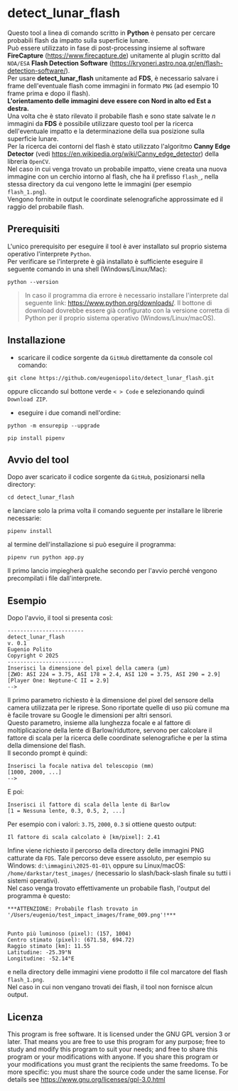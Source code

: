 # detect_lunar_flash

Questo tool a linea di comando scritto in <b>Python</b> è pensato per cercare probabili flash da impatto sulla superficie lunare. <br>
Può essere utilizzato in fase di post-processing insieme al software <b>FireCapture</b> (<link>https://www.firecapture.de</link>) unitamente al plugin scritto dal `NOA/ESA` <b>Flash Detection Software</b> (<link>https://kryoneri.astro.noa.gr/en/flash-detection-software/</link>). <br>
Per usare <b>detect_lunar_flash</b> unitamente ad <b>FDS</b>, è necessario salvare i frame dell'eventuale flash come immagini in formato `PNG` (ad esempio 10 frame prima e dopo il flash). <br>
<b>L'orientamento delle immagini deve essere con Nord in alto ed Est a destra.</b><br>
Una volta che è stato rilevato il probabile flash e sono state salvate le <em>n</em> immagini da <b>FDS</b> è possibile utilizzare questo tool per la ricerca dell'eventuale impatto e la determinazione della sua posizione sulla superficie lunare. <br> 
Per la ricerca dei contorni del flash è stato utilizzato l'algoritmo <b>Canny Edge Detector</b> (vedi <link>https://en.wikipedia.org/wiki/Canny_edge_detector</link>)
della libreria `OpenCV`.<br>
Nel caso in cui venga trovato un probabile impatto, viene creata una nuova immagine con un cerchio intorno al flash, che ha il prefisso `flash_`, nella stessa directory da cui vengono lette le immagini (per esempio `flash_1.png`).<br>
Vengono fornite in output le coordinate selenografiche approssimate ed il raggio del probabile flash.

## Prerequisiti

L'unico prerequisito per eseguire il tool è aver installato sul proprio sistema operativo l'interprete `Python`. <br>
Per verificare se l'interprete è già installato è sufficiente eseguire il seguente comando in una shell (Windows/Linux/Mac):
```
python --version
```
> In caso il programma dia errore è necessario installare l'interprete dal seguente link: <link>https://www.python.org/downloads/</link>.
Il bottone di download dovrebbe essere già configurato con la versione corretta di Python per il proprio sistema operativo (Windows/Linux/macOS).

## Installazione

- scaricare il codice sorgente da `GitHub` direttamente da console col comando: 
 ```
git clone https://github.com/eugeniopolito/detect_lunar_flash.git
```
oppure cliccando sul bottone verde `< > Code` e selezionando quindi `Download ZIP`.

- eseguire i due comandi nell'ordine:

```
python -m ensurepip --upgrade

pip install pipenv
```

## Avvio del tool
Dopo aver scaricato il codice sorgente da `GitHub`, posizionarsi nella directory:

```
cd detect_lunar_flash
```

e lanciare solo la prima volta il comando seguente per installare le librerie necessarie:

```
pipenv install
```

al termine dell'installazione si può eseguire il programma:

```
pipenv run python app.py
```

Il primo lancio impiegherà qualche secondo per l'avvio perché vengono precompilati i file dall'interprete.

## Esempio

Dopo l'avvio, il tool si presenta così:

```
------------------------
detect_lunar_flash
v. 0.1
Eugenio Polito
Copyright © 2025
------------------------
Inserisci la dimensione del pixel della camera (µm)
[ZWO: ASI 224 = 3.75, ASI 178 = 2.4, ASI 120 = 3.75, ASI 290 = 2.9]
[Player One: Neptune-C II = 2.9]
-->
```

Il primo parametro richiesto è la dimensione del pixel del sensore della camera utilizzata per le riprese. Sono riportate quelle di uso più comune ma è facile trovare su Google le dimensioni per altri sensori.<br>
Questo parametro, insieme alla lunghezza focale e al fattore di moltiplicazione della lente di Barlow/riduttore, servono per calcolare il fattore di scala per la ricerca delle coordinate selenografiche e per la stima della dimensione del flash. <br>
Il secondo prompt è quindi:
```
Inserisci la focale nativa del telescopio (mm)
[1000, 2000, ...]
-->
```

E poi:

```
Inserisci il fattore di scala della lente di Barlow
[1 = Nessuna lente, 0.3, 0.5, 2, ...]
```

Per esempio con i valori: `3.75`, `2000`, `0.3` si ottiene questo output:

```
Il fattore di scala calcolato è [km/pixel]: 2.41
```

Infine viene richiesto il percorso della directory delle immagini PNG catturate da `FDS`.
Tale percorso deve essere assoluto, per esempio su Windows: `d:\immagini\2025-01-01\` oppure su Linux/macOS: `/home/darkstar/test_images/` (necessario lo slash/back-slash finale su tutti i sistemi operativi).<br>
Nel caso venga trovato effettivamente un probabile flash, l'output del programma è questo:

```
***ATTENZIONE: Probabile flash trovato in '/Users/eugenio/test_impact_images/frame_009.png'!***


Punto più luminoso (pixel): (157, 1004)
Centro stimato (pixel): (671.58, 694.72)
Raggio stimato [km]: 11.55
Latitudine: -25.39°N
Longitudine: -52.14°E
```

e nella directory delle immagini viene prodotto il file col marcatore del flash `flash_1.png`.<br>
Nel caso in cui non vengano trovati dei flash, il tool non fornisce alcun output.

## Licenza

This program is free software.
It is licensed under the GNU GPL version 3 or later.
That means you are free to use this program for any purpose;
free to study and modify this program to suit your needs;
and free to share this program or your modifications with anyone.
If you share this program or your modifications
you must grant the recipients the same freedoms.
To be more specific: you must share the source code under the same license.
For details see <link>https://www.gnu.org/licenses/gpl-3.0.html</link>


